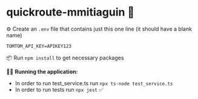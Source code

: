 # quickroute-mmitiaguin 🚗

⚙️ Create an `.env`  file that contains just this one line (it should have a blank name)
```
TOMTOM_API_KEY=APIKEY123
```
📦 Run `npm install` to get necessary packages

🏃‍♂️ **Running the application:**
- In order to run test_service.ts run `npx ts-node test_service.ts`
- In order to run tests run `npx jest` ✅